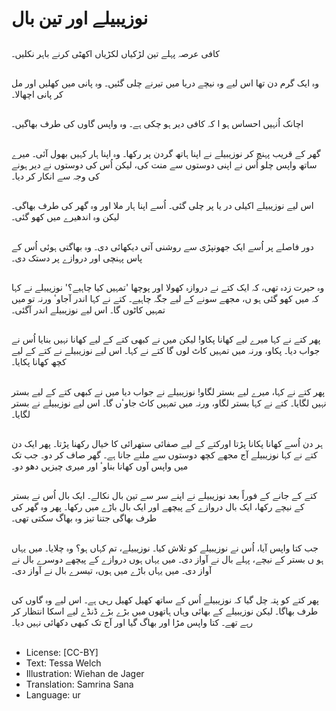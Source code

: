 # نوزیبیلے اور تین بال

##
کافی عرصہ پہلے تین لڑکیاں لکڑیاں اکھٹی کرنے باہر نکلیں۔

##
وہ ایک گرم دن تھا اس لیے وہ نیچے دریا میں تیرنے چلی گئیں۔ وہ پانی میں کھلیں اور مل کر پانی اچھالا۔

##
اچانک اُنہیں احساس ہو ا کہ کافی دیر ہو چکی ہے۔ وہ واپس گاوں کی طرف بھاگیں۔

##
گھر کے قریب پہنچ کر نوزیبیلے نے اپنا ہاتھ گردن پر رکھا۔ وہ اپنا ہار کہیں بھول آئی۔ میرے ساتھ واپس چلو اُس نے اپنی دوستوں سے منت کی، لیکن اُس کی دوستوں نے دیر ہونے کی وجہ سے انکار کر دیا۔

##
اس لیے نوزیبیلے اکیلی در یا پر چلی گئی۔ اُسے اپنا ہار ملا اور وہ گھر کی طرف بھاگی۔ لیکن وہ اندھیرے میں کھو گئی۔

##
دور فاصلے پر اُسے ایک جھونپڑی سے روشنی آتی دیکھائی دی۔ وہ بھاگتی ہوئی اُس کے پاس پہنچی اور دروازے پر دستک دی۔

##
وہ حیرت زدہ تھی، کہ ایک کتے نے دروازہ کھولا اور پوچھا 'تمہیں کیا چاہیے؟' نوزیبیلے نے کہا کہ میں کھو گئی ہو ں، مجھے سونے کے لیے جگہ چاہیے۔ کتے نے کہا اندر آجاوٴ ورنہ تو میں تمہیں کاٹوں گا۔ اس لیے نوزیبیلے اندر آگئی۔

##
پھر کتے نے کہا میرے لیے کھانا پکاو! لیکن میں نے کبھی کتے کے لیے کھانا نہیں بنایا اُس نے جواب دیا۔ پکاو، ورنہ میں تمہیں کاٹ لوں گا کتے نے کہا۔ اس لیے نوزیبیلے نے کتے کے لیے کچھ کھانا پکایا۔

##
پھر کتے نے کہا، میرے لیے بستر لگاو! نوزیبیلے نے جواب دیا میں نے کبھی کتے کے لیے بستر نہیں لگایا۔ کتے نے کہا بستر لگاو، ورنہ میں تمہیں کاٹ جاوٴں گا۔ اس لیے نوزیبیلے نے بستر لگایا۔

##
ہر دن اُسے کھانا پکانا پڑتا اورکتے کے لیے صفائی ستھرائی کا خیال رکھنا پڑتا۔ پھر ایک دن کتے نے کہا نوزیبیلے آج مجھے کچھ دوستوں سے ملنے جانا ہے۔ گھر صاف کر دو۔ جب تک میں واپس آوں کھانا بناوٴ اور میری چیزیں دھو دو۔

##
کتے کے جانے کے فوراً بعد نوزیبیلے نے اپنے سر سے تین بال نکالے۔ ایک بال اُس نے بستر کے نیچے رکھا، ایک بال دروازے کے پیچھے اور ایک بال باڑے میں رکھا۔ پھر وہ گھر کی طرف بھاگی جتنا تیز وہ بھاگ سکتی تھی۔

##
جب کتا واپس آیا، اُس نے نوزیبیلے کو تلاش کیا۔ نوزیبیلے، تم کہاں ہو؟ وہ چلایا۔ میں یہاں ہو ں بستر کے نیچے، پہلے بال نے آواز دی۔ میں یہاں ہوں دروازے کے پیچھے دوسرے بال نے آواز دی۔ میں یہاں باڑے میں ہوں، تیسرے بال نے آواز دی۔

##
پھر کتے کو پتہ چل گیا کہ نوزیبیلے اُس کے ساتھ کھیل کھیل رہی ہے۔ اس لیے وہ گاوں کی طرف بھاگا۔ لیکن نوزیبیلے کے بھائی وہاں ہاتھوں میں بڑے بڑے ڈنڈے لیے اسکا انتظار کر رہے تھے۔ کتا واپس مڑا اور بھاگ گیا اور آج تک کبھی دکھائی نہیں دیا۔

##
* License: [CC-BY]
* Text: Tessa Welch
* Illustration: Wiehan de Jager
* Translation: Samrina Sana
* Language: ur
